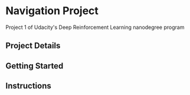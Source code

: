 # Navigation Project
Project 1 of Udacity's Deep Reinforcement Learning nanodegree program

## Project Details

## Getting Started

## Instructions
